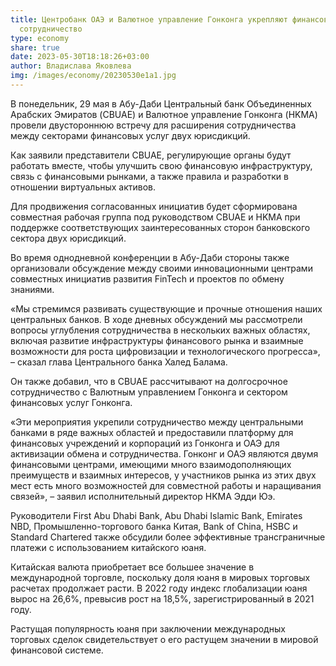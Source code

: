 ```yaml
---
title: Центробанк ОАЭ и Валютное управление Гонконга укрепляют финансовое
  сотрудничество
type: economy
share: true
date: 2023-05-30T18:18:26+03:00
author: Владислава Яковлева
img: /images/economy/20230530e1a1.jpg
---
```

В понедельник, 29 мая в Абу-Даби Центральный банк Объединенных Арабских Эмиратов (CBUAE) и Валютное управление Гонконга (HKMA) провели двустороннюю встречу для расширения сотрудничества между секторами финансовых услуг двух юрисдикций.

Как заявили представители CBUAE, регулирующие органы будут работать вместе, чтобы улучшить свою финансовую инфраструктуру, связь с финансовыми рынками, а также правила и разработки в отношении виртуальных активов.

Для продвижения согласованных инициатив будет сформирована совместная рабочая группа под руководством CBUAE и HKMA при поддержке соответствующих заинтересованных сторон банковского сектора двух юрисдикций.

Во время однодневной конференции в Абу-Даби стороны также организовали обсуждение между своими инновационными центрами совместных инициатив развития FinTech и проектов по обмену знаниями.

«Мы стремимся развивать существующие и прочные отношения наших центральных банков. В ходе дневных обсуждений мы рассмотрели вопросы углубления сотрудничества в нескольких важных областях, включая развитие инфраструктуры финансового рынка и взаимные возможности для роста цифровизации и технологического прогресса», – сказал глава Центрального банка Халед Балама.

Он также добавил, что в CBUAE рассчитывают на долгосрочное сотрудничество с Валютным управлением Гонконга и сектором финансовых услуг Гонконга.

«Эти мероприятия укрепили сотрудничество между центральными банками в ряде важных областей и предоставили платформу для финансовых учреждений и корпораций из Гонконга и ОАЭ для активизации обмена и сотрудничества. Гонконг и ОАЭ являются двумя финансовыми центрами, имеющими много взаимодополняющих преимуществ и взаимных интересов, у участников рынка из этих двух мест есть много возможностей для совместной работы и наращивания связей», – заявил исполнительный директор HKMA Эдди Юэ.

Руководители First Abu Dhabi Bank, Abu Dhabi Islamic Bank, Emirates NBD, Промышленно-торгового банка Китая, Bank of China, HSBC и Standard Chartered также обсудили более эффективные трансграничные платежи с использованием китайского юаня.

Китайская валюта приобретает все большее значение в международной торговле, поскольку доля юаня в мировых торговых расчетах продолжает расти. В 2022 году индекс глобализации юаня вырос на 26,6%, превысив рост на 18,5%, зарегистрированный в 2021 году.

Растущая популярность юаня при заключении международных торговых сделок свидетельствует о его растущем значении в мировой финансовой системе.